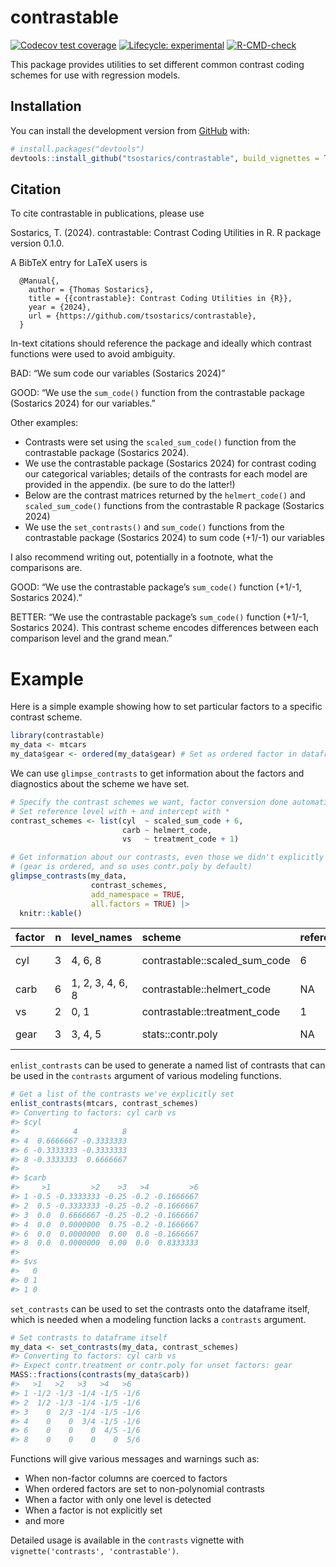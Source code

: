 
<!-- README.md is generated from README.Rmd. Please edit that file -->

# contrastable

<!-- badges: start -->

[![Codecov test
coverage](https://codecov.io/gh/tsostarics/contrastable/branch/main/graph/badge.svg?token=PW2NOWO8NE)](https://codecov.io/gh/tsostarics/contrastable?branch=main)
[![Lifecycle:
experimental](https://img.shields.io/badge/lifecycle-experimental-orange.svg)](https://lifecycle.r-lib.org/articles/stages.html#experimental)
[![R-CMD-check](https://github.com/tsostarics/contrastable/workflows/R-CMD-check/badge.svg)](https://github.com/tsostarics/contrastable/actions)
<!-- badges: end -->

This package provides utilities to set different common contrast coding
schemes for use with regression models.

## Installation

You can install the development version from
[GitHub](https://github.com/) with:

``` r
# install.packages("devtools")
devtools::install_github("tsostarics/contrastable", build_vignettes = TRUE)
```

## Citation

To cite contrastable in publications, please use

Sostarics, T. (2024). contrastable: Contrast Coding Utilities in R. R
package version 0.1.0.

A BibTeX entry for LaTeX users is

      @Manual{,
        author = {Thomas Sostarics},
        title = {{contrastable}: Contrast Coding Utilities in {R}},
        year = {2024},
        url = {https://github.com/tsostarics/contrastable},
      }

In-text citations should reference the package and ideally which
contrast functions were used to avoid ambiguity.

BAD: “We sum code our variables (Sostarics 2024)”

GOOD: “We use the `sum_code()` function from the contrastable package
(Sostarics 2024) for our variables.”

Other examples:

- Contrasts were set using the `scaled_sum_code()` function from the
  contrastable package (Sostarics 2024).
- We use the contrastable package (Sostarics 2024) for contrast coding
  our categorical variables; details of the contrasts for each model are
  provided in the appendix. (be sure to do the latter!)
- Below are the contrast matrices returned by the `helmert_code()` and
  `scaled_sum_code()` functions from the contrastable R package
  (Sostarics 2024)
- We use the `set_contrasts()` and `sum_code()` functions from the
  contrastable package (Sostarics 2024) to sum code (+1/-1) our
  variables

I also recommend writing out, potentially in a footnote, what the
comparisons are.

GOOD: “We use the contrastable package’s `sum_code()` function (+1/-1,
Sostarics 2024).”

BETTER: “We use the contrastable package’s `sum_code()` function (+1/-1,
Sostarics 2024). This contrast scheme encodes differences between each
comparison level and the grand mean.”

# Example

Here is a simple example showing how to set particular factors to a
specific contrast scheme.

``` r
library(contrastable)
my_data <- mtcars
my_data$gear <- ordered(my_data$gear) # Set as ordered factor in dataframe
```

We can use `glimpse_contrasts` to get information about the factors and
diagnostics about the scheme we have set.

``` r
# Specify the contrast schemes we want, factor conversion done automatically
# Set reference level with + and intercept with *
contrast_schemes <- list(cyl  ~ scaled_sum_code + 6,
                         carb ~ helmert_code,
                         vs   ~ treatment_code + 1)

# Get information about our contrasts, even those we didn't explicitly set
# (gear is ordered, and so uses contr.poly by default)
glimpse_contrasts(my_data, 
                  contrast_schemes, 
                  add_namespace = TRUE,
                  all.factors = TRUE) |> 
  knitr::kable()
```

| factor |   n | level_names      | scheme                        | reference | intercept  |
|:-------|----:|:-----------------|:------------------------------|:----------|:-----------|
| cyl    |   3 | 4, 6, 8          | contrastable::scaled_sum_code | 6         | grand mean |
| carb   |   6 | 1, 2, 3, 4, 6, 8 | contrastable::helmert_code    | NA        | grand mean |
| vs     |   2 | 0, 1             | contrastable::treatment_code  | 1         | mean(1)    |
| gear   |   3 | 3, 4, 5          | stats::contr.poly             | NA        | grand mean |

`enlist_contrasts` can be used to generate a named list of contrasts
that can be used in the `contrasts` argument of various modeling
functions.

``` r
# Get a list of the contrasts we've explicitly set
enlist_contrasts(mtcars, contrast_schemes)
#> Converting to factors: cyl carb vs
#> $cyl
#>            4          8
#> 4  0.6666667 -0.3333333
#> 6 -0.3333333 -0.3333333
#> 8 -0.3333333  0.6666667
#> 
#> $carb
#>     >1         >2    >3   >4         >6
#> 1 -0.5 -0.3333333 -0.25 -0.2 -0.1666667
#> 2  0.5 -0.3333333 -0.25 -0.2 -0.1666667
#> 3  0.0  0.6666667 -0.25 -0.2 -0.1666667
#> 4  0.0  0.0000000  0.75 -0.2 -0.1666667
#> 6  0.0  0.0000000  0.00  0.8 -0.1666667
#> 8  0.0  0.0000000  0.00  0.0  0.8333333
#> 
#> $vs
#>   0
#> 0 1
#> 1 0
```

`set_contrasts` can be used to set the contrasts onto the dataframe
itself, which is needed when a modeling function lacks a `contrasts`
argument.

``` r
# Set contrasts to dataframe itself
my_data <- set_contrasts(my_data, contrast_schemes)
#> Converting to factors: cyl carb vs
#> Expect contr.treatment or contr.poly for unset factors: gear
MASS::fractions(contrasts(my_data$carb))
#>   >1   >2   >3   >4   >6  
#> 1 -1/2 -1/3 -1/4 -1/5 -1/6
#> 2  1/2 -1/3 -1/4 -1/5 -1/6
#> 3    0  2/3 -1/4 -1/5 -1/6
#> 4    0    0  3/4 -1/5 -1/6
#> 6    0    0    0  4/5 -1/6
#> 8    0    0    0    0  5/6
```

Functions will give various messages and warnings such as:

- When non-factor columns are coerced to factors
- When ordered factors are set to non-polynomial contrasts
- When a factor with only one level is detected
- When a factor is not explicitly set
- and more

Detailed usage is available in the `contrasts` vignette with
`vignette('contrasts', 'contrastable')`.
